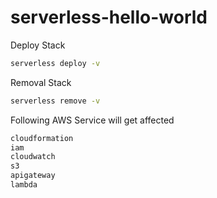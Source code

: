# serverless-hello-world
Deploy Stack
```bash
serverless deploy -v
```
Removal Stack
```bash
serverless remove -v
```
Following AWS Service will get affected
```bash
cloudformation
iam
cloudwatch
s3
apigateway
lambda
```
